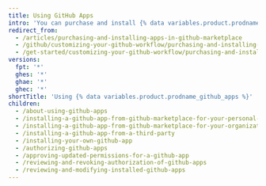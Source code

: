 ```yaml
---
title: Using GitHub Apps
intro: 'You can purchase and install {% data variables.product.prodname_github_apps %} from {% data variables.product.prodname_marketplace %}.'
redirect_from:
  - /articles/purchasing-and-installing-apps-in-github-marketplace
  - /github/customizing-your-github-workflow/purchasing-and-installing-apps-in-github-marketplace
  - /get-started/customizing-your-github-workflow/purchasing-and-installing-apps-in-github-marketplace
versions:
  fpt: '*'
  ghes: '*'
  ghae: '*'
  ghec: '*'
shortTitle: 'Using {% data variables.product.prodname_github_apps %}'
children:
  - /about-using-github-apps
  - /installing-a-github-app-from-github-marketplace-for-your-personal-account
  - /installing-a-github-app-from-github-marketplace-for-your-organizations
  - /installing-a-github-app-from-a-third-party
  - /installing-your-own-github-app
  - /authorizing-github-apps
  - /approving-updated-permissions-for-a-github-app
  - /reviewing-and-revoking-authorization-of-github-apps
  - /reviewing-and-modifying-installed-github-apps
---
```


